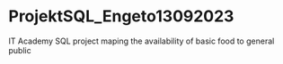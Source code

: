 # ProjektSQL_Engeto13092023
IT Academy SQL project maping the availability of basic food to general public  
